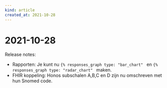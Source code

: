 ```yaml
---
kind: article
created_at: 2021-10-28
---
```


# 2021-10-28

Release notes:

* Rapporten: Je kunt nu `{% responses_graph type: "bar_chart" ` en `{% responses_graph type: "radar_chart" ` maken.
* FHIR koppeling: Honos subschalen A,B,C en D zijn nu omschreven met hun Snomed code.
